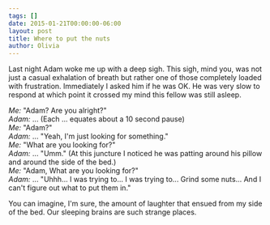 ```yaml
---
tags: []
date: 2015-01-21T00:00:00-06:00
layout: post
title: Where to put the nuts
author: Olivia
---
```


Last night Adam woke me up with a deep sigh. This sigh, mind you, was not just a casual exhalation of breath but rather one of those completely loaded with frustration. Immediately I asked him if he was OK. He was very slow to respond at which point it crossed my mind this fellow was still asleep.

_Me:_ "Adam? Are you alright?"<br/>
_Adam:_ ... (Each ... equates about a 10 second pause)<br/>
_Me:_ "Adam?"<br/>
_Adam:_ ... "Yeah, I'm just looking for something."<br/>
_Me:_ "What are you looking for?"<br/>
_Adam:_ ... "Umm." (At this juncture I noticed he was patting around his pillow and around the side of the bed.)<br/>
_Me:_ "Adam, What are you looking for?"<br/>
_Adam:_ ... "Uhhh... I was trying to... I was trying to... Grind some nuts... And I can't figure out what to put them in."

You can imagine, I'm sure, the amount of laughter that ensued from my side of the bed. Our sleeping brains are such strange places.
